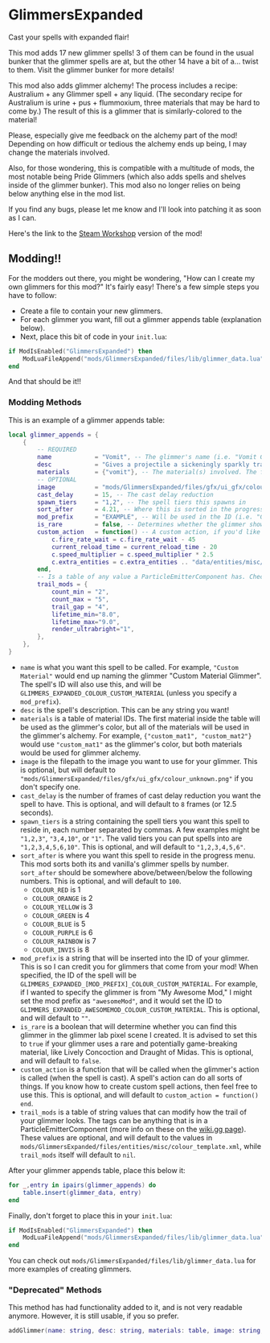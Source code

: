 # GlimmersExpanded
Cast your spells with expanded flair!

This mod adds 17 new glimmer spells! 3 of them can be found in the usual bunker that the glimmer spells are at, but the other 14 have a bit of a... twist to them. Visit the glimmer bunker for more details!

This mod also adds glimmer alchemy! The process includes a recipe: Australium + any Glimmer spell + any liquid. (The secondary recipe for Australium is urine + pus + flummoxium, three materials that may be hard to come by.) The result of this is a glimmer that is similarly-colored to the material!

Please, especially give me feedback on the alchemy part of the mod! Depending on how difficult or tedious the alchemy ends up being, I may change the materials involved.

Also, for those wondering, this is compatible with a multitude of mods, the most notable being Pride Glimmers (which also adds spells and shelves inside of the glimmer bunker). This mod also no longer relies on being below anything else in the mod list.

If you find any bugs, please let me know and I'll look into patching it as soon as I can.

Here's the link to the [Steam Workshop](https://steamcommunity.com/sharedfiles/filedetails/?id=3316355233) version of the mod!

## Modding!!
For the modders out there, you might be wondering, "How can I create my own glimmers for this mod?" It's fairly easy! There's a few simple steps you have to follow:
- Create a file to contain your new glimmers.
- For each glimmer you want, fill out a glimmer appends table (explanation below).
- Next, place this bit of code in your `init.lua`:
```lua
if ModIsEnabled("GlimmersExpanded") then
	ModLuaFileAppend("mods/GlimmersExpanded/files/lib/glimmer_data.lua", "mods/your_mod/path/to/your/file.lua")
end
```

And that should be it!!

### Modding Methods
This is an example of a glimmer appends table:
```lua
local glimmer_appends = {
    {
        -- REQUIRED
        name            = "Vomit", -- The glimmer's name (i.e. "Vomit Glimmer"). Will also be used in the ID (i.e. "GLIIMMERS_EXPANDED_COLOUR_VOMIT")
        desc            = "Gives a projectile a sickeningly sparkly trail", -- The glimmer's description
        materials       = {"vomit"}, -- The material(s) involved. The first one will color the glimmer, and the rest are used in glimmer alchemy.
        -- OPTIONAL
        image           = "mods/GlimmersExpanded/files/gfx/ui_gfx/colour_vomit.png", -- The filepath to the spell icon
        cast_delay      = 15, -- The cast delay reduction
        spawn_tiers     = "1,2", -- The spell tiers this spawns in
        sort_after      = 4.21, -- Where this is sorted in the progress menu
        mod_prefix      = "EXAMPLE", -- Will be used in the ID (i.e. "GLIMMERS_EXPANDED_EXAMPLE_COLOUR_VOMIT")
        is_rare         = false, -- Determines whether the glimmer shows up in the glimmer lab
        custom_action   = function() -- A custom action, if you'd like to specify one
            c.fire_rate_wait = c.fire_rate_wait - 45
			current_reload_time = current_reload_time - 20
			c.speed_multiplier = c.speed_multiplier * 2.5
			c.extra_entities = c.extra_entities .. "data/entities/misc/clusterbomb.xml,"
        end,
        -- Is a table of any value a ParticleEmitterComponent has. Check https://noita.wiki.gg/wiki/Documentation:_ParticleEmitterComponent for more details!
        trail_mods = {
            count_min = "2",
            count_max = "5",
            trail_gap = "4",
            lifetime_min="8.0",
            lifetime_max="9.0",
            render_ultrabright="1",
        },
    },
}
```
- `name` is what you want this spell to be called. For example, `"Custom Material"` would end up naming the glimmer "Custom Material Glimmer". The spell's ID will also use this, and will be `GLIMMERS_EXPANDED_COLOUR_CUSTOM_MATERIAL` (unless you specify a `mod_prefix`).
- `desc` is the spell's description. This can be any string you want!
- `materials` is a table of material IDs. The first material inside the table will be used as the glimmer's color, but all of the materials will be used in the glimmer's alchemy. For example, `{"custom_mat1", "custom_mat2"}` would use `"custom_mat1"` as the glimmer's color, but both materials would be used for glimmer alchemy.
- `image` is the filepath to the image you want to use for your glimmer. This is optional, but will default to `"mods/GlimmersExpanded/files/gfx/ui_gfx/colour_unknown.png"` if you don't specify one.
- `cast_delay` is the number of frames of cast delay reduction you want the spell to have. This is optional, and will default to `8` frames (or 12.5 seconds).
- `spawn_tiers` is a string containing the spell tiers you want this spell to reside in, each number separated by commas. A few examples might be `"1,2,3"`, `"3,4,10"`, or `"1"`. The valid tiers you can put spells into are `"1,2,3,4,5,6,10"`. This is optional, and will default to `"1,2,3,4,5,6"`.
- `sort_after` is where you want this spell to reside in the progress menu. This mod sorts both its and vanilla's glimmer spells by number. `sort_after` should be somewhere above/between/below the following numbers. This is optional, and will default to `100`.
  - `COLOUR_RED` is 1
  - `COLOUR_ORANGE` is 2
  - `COLOUR_YELLOW` is 3
  - `COLOUR_GREEN` is 4
  - `COLOUR_BLUE` is 5
  - `COLOUR_PURPLE` is 6
  - `COLOUR_RAINBOW` is 7
  - `COLOUR_INVIS` is 8
- `mod_prefix` is a string that will be inserted into the ID of your glimmer. This is so I can credit you for glimmers that come from your mod! When specified, the ID of the spell will be `GLIMMERS_EXPANDED_[MOD_PREFIX]_COLOUR_CUSTOM_MATERIAL`. For example, if I wanted to specify the glimmer is from "My Awesome Mod," I might set the mod prefix as `"awesomeMod"`, and it would set the ID to `GLIMMERS_EXPANDED_AWESOMEMOD_COLOUR_CUSTOM_MATERIAL`. This is optional, and will default to `""`.
- `is_rare` is a boolean that will determine whether you can find this glimmer in the glimmer lab pixel scene I created. It is advised to set this to `true` if your glimmer uses a rare and potentially game-breaking material, like Lively Concoction and Draught of Midas. This is optional, and will default to `false`.
- `custom_action` is a function that will be called when the glimmer's action is called (when the spell is cast). A spell's action can do all sorts of things. If you know how to create custom spell actions, then feel free to use this. This is optional, and will default to `custom_action = function() end`.
- `trail_mods` is a table of string values that can modify how the trail of your glimmer looks. The tags can be anything that is in a ParticleEmitterComponent (more info on these on the [wiki.gg page](https://noita.wiki.gg/wiki/Documentation:_ParticleEmitterComponent)). These values are optional, and will default to the values in `mods/GlimmersExpanded/files/entities/misc/colour_template.xml`, while `trail_mods` itself will default to `nil`.

After your glimmer appends table, place this below it:
```lua
for _,entry in ipairs(glimmer_appends) do
    table.insert(glimmer_data, entry)
end
```
Finally, don't forget to place this in your `init.lua`:
```lua
if ModIsEnabled("GlimmersExpanded") then
	ModLuaFileAppend("mods/GlimmersExpanded/files/lib/glimmer_data.lua", "mods/your_mod/path/to/your/file.lua")
end
```

You can check out `mods/GlimmersExpanded/files/lib/glimmer_data.lua` for more examples of creating glimmers.

### "Deprecated" Methods
This method has had functionality added to it, and is not very readable anymore. However, it is still usable, if you so prefer.
```lua
addGlimmer(name: string, desc: string, materials: table, image: string, cast_delay: number, spawn_tiers: string, sort_after: number, mod_prefix: string, is_rare: boolean, custom_action: function, trail_mods: table)
```